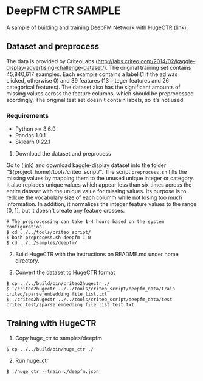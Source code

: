 # DeepFM CTR SAMPLE #
A sample of building and training DeepFM Network with HugeCTR [(link)](https://www.ijcai.org/Proceedings/2017/0239.pdf).

## Dataset and preprocess ##
The data is provided by CriteoLabs (http://labs.criteo.com/2014/02/kaggle-display-advertising-challenge-dataset/).
The original training set contains 45,840,617 examples.
Each example contains a label (1 if the ad was clicked, otherwise 0) and 39 features (13 integer features and 26 categorical features).
The dataset also has the significant amounts of missing values across the feature columns, which should be preprocessed acordingly.
The original test set doesn't contain labels, so it's not used.

### Requirements ###
* Python >= 3.6.9
* Pandas 1.0.1
* Sklearn 0.22.1

1. Download the dataset and preprocess

Go to [(link)](http://labs.criteo.com/2014/02/kaggle-display-advertising-challenge-dataset/)
and download kaggle-display dataset into the folder "${project_home}/tools/criteo_script/".
The script `preprocess.sh` fills the missing values by mapping them to the unused unique integer or category.
It also replaces unique values which appear less than six times across the entire dataset with the unique value for missing values.
Its purpose is to redcue the vocabulary size of each columm while not losing too much information.
In addition, it normalizes the integer feature values to the range [0, 1],
but it doesn't create any feature crosses.

```shell
# The preprocessing can take 1-4 hours based on the system configuration.
$ cd ../../tools/criteo_script/
$ bash preprocess.sh deepfm 1 0
$ cd ../../samples/deepfm/
```

2. Build HugeCTR with the instructions on README.md under home directory.

3. Convert the dataset to HugeCTR format
```shell
$ cp ../../build/bin/criteo2hugectr ./
$ ./criteo2hugectr ../../tools/criteo_script/deepfm_data/train criteo/sparse_embedding file_list.txt
$ ./criteo2hugectr ../../tools/criteo_script/deepfm_data/test criteo_test/sparse_embedding file_list_test.txt
```

## Training with HugeCTR ##

1. Copy huge_ctr to samples/deepfm
```shell
$ cp ../../build/bin/huge_ctr ./
```

2. Run huge_ctr
```shell
$ ./huge_ctr --train ./deepfm.json
```
